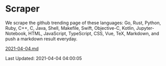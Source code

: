 # Scraper

We scrape the github trending page of these languages: Go, Rust, Python, Ruby, C++, C, Java, Shell, Makefile, Swift, Objective-C, Kotlin, Jupyter-Notebook, HTML, JavaScript, TypeScript, CSS, Vue, TeX, Markdown, and push a markdown result everyday.

[2021-04-04.md](https://github.com/yangwenmai/github-trending-backup/blob/master/2021-04-04.md)

Last Updated: 2021-04-04 04:00:05
